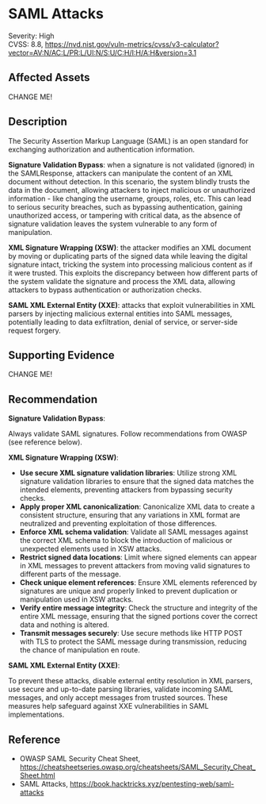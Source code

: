 # SAML Attacks

Severity: High  
CVSS: 8.8, https://nvd.nist.gov/vuln-metrics/cvss/v3-calculator?vector=AV:N/AC:L/PR:L/UI:N/S:U/C:H/I:H/A:H&version=3.1

## Affected Assets

CHANGE ME!

## Description

The Security Assertion Markup Language (SAML) is an open standard for exchanging authorization and authentication information.

**Signature Validation Bypass**: when a signature is not validated (ignored) in the SAMLResponse, attackers can manipulate the content of an XML document without detection. In this scenario, the system blindly trusts the data in the document, allowing attackers to inject malicious or unauthorized information - like changing the username, groups, roles, etc. This can lead to serious security breaches, such as bypassing authentication, gaining unauthorized access, or tampering with critical data, as the absence of signature validation leaves the system vulnerable to any form of manipulation.

**XML Signature Wrapping (XSW)**: the attacker modifies an XML document by moving or duplicating parts of the signed data while leaving the digital signature intact, tricking the system into processing malicious content as if it were trusted. This exploits the discrepancy between how different parts of the system validate the signature and process the XML data, allowing attackers to bypass authentication or authorization checks.

**SAML XML External Entity (XXE)**: attacks that exploit vulnerabilities in XML parsers by injecting malicious external entities into SAML messages, potentially leading to data exfiltration, denial of service, or server-side request forgery.

## Supporting Evidence

CHANGE ME!

## Recommendation

**Signature Validation Bypass**:

Always validate SAML signatures. Follow recommendations from OWASP (see reference below).

**XML Signature Wrapping (XSW)**:

* **Use secure XML signature validation libraries**: Utilize strong XML signature validation libraries to ensure that the signed data matches the intended elements, preventing attackers from bypassing security checks.
* **Apply proper XML canonicalization**: Canonicalize XML data to create a consistent structure, ensuring that any variations in XML format are neutralized and preventing exploitation of those differences.
* **Enforce XML schema validation**: Validate all SAML messages against the correct XML schema to block the introduction of malicious or unexpected elements used in XSW attacks.
* **Restrict signed data locations**: Limit where signed elements can appear in XML messages to prevent attackers from moving valid signatures to different parts of the message.
* **Check unique element references**: Ensure XML elements referenced by signatures are unique and properly linked to prevent duplication or manipulation used in XSW attacks.
* **Verify entire message integrity**: Check the structure and integrity of the entire XML message, ensuring that the signed portions cover the correct data and nothing is altered.
* **Transmit messages securely**: Use secure methods like HTTP POST with TLS to protect the SAML message during transmission, reducing the chance of manipulation en route.

**SAML XML External Entity (XXE)**:

To prevent these attacks, disable external entity resolution in XML parsers, use secure and up-to-date parsing libraries, validate incoming SAML messages, and only accept messages from trusted sources. These measures help safeguard against XXE vulnerabilities in SAML implementations.

## Reference

* OWASP SAML Security Cheat Sheet, https://cheatsheetseries.owasp.org/cheatsheets/SAML_Security_Cheat_Sheet.html
* SAML Attacks, https://book.hacktricks.xyz/pentesting-web/saml-attacks
